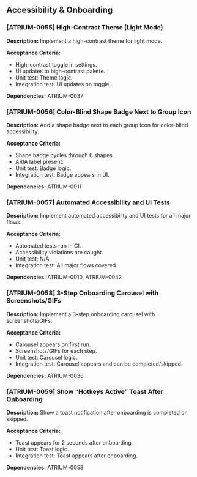 ## Accessibility & Onboarding

### [ATRIUM-0055] High-Contrast Theme (Light Mode)
**Description:**
Implement a high-contrast theme for light mode.

**Acceptance Criteria:**
- High-contrast toggle in settings.
- UI updates to high-contrast palette.
- Unit test: Theme logic.
- Integration test: UI updates on toggle.

**Dependencies:** ATRIUM-0037

### [ATRIUM-0056] Color-Blind Shape Badge Next to Group Icon
**Description:**
Add a shape badge next to each group icon for color-blind accessibility.

**Acceptance Criteria:**
- Shape badge cycles through 6 shapes.
- ARIA label present.
- Unit test: Badge logic.
- Integration test: Badge appears in UI.

**Dependencies:** ATRIUM-0011

### [ATRIUM-0057] Automated Accessibility and UI Tests
**Description:**
Implement automated accessibility and UI tests for all major flows.

**Acceptance Criteria:**
- Automated tests run in CI.
- Accessibility violations are caught.
- Unit test: N/A
- Integration test: All major flows covered.

**Dependencies:** ATRIUM-0010, ATRIUM-0042

### [ATRIUM-0058] 3-Step Onboarding Carousel with Screenshots/GIFs
**Description:**
Implement a 3-step onboarding carousel with screenshots/GIFs.

**Acceptance Criteria:**
- Carousel appears on first run.
- Screenshots/GIFs for each step.
- Unit test: Carousel logic.
- Integration test: Carousel appears and can be completed/skipped.

**Dependencies:** ATRIUM-0036

### [ATRIUM-0059] Show “Hotkeys Active” Toast After Onboarding
**Description:**
Show a toast notification after onboarding is completed or skipped.

**Acceptance Criteria:**
- Toast appears for 2 seconds after onboarding.
- Unit test: Toast logic.
- Integration test: Toast appears after onboarding.

**Dependencies:** ATRIUM-0058